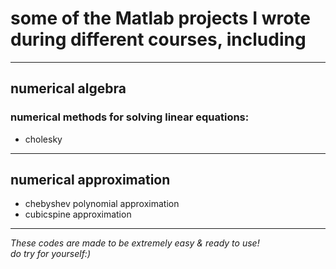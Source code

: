 # some of the Matlab projects I wrote during different courses, including
---
## numerical algebra
### numerical methods for solving linear equations:
- cholesky
---
## numerical approximation
- chebyshev polynomial approximation
- cubicspine approximation
---
*These codes are made to be extremely easy & ready to use!*  
*do try for yourself:)*
